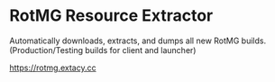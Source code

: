 # RotMG Resource Extractor

Automatically downloads, extracts, and dumps all new RotMG builds.
(Production/Testing builds for client and launcher)

https://rotmg.extacy.cc
